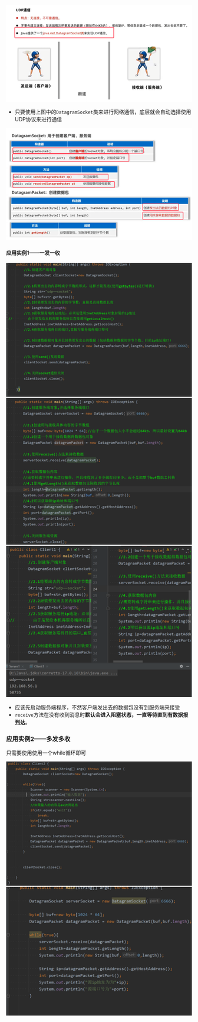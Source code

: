 ![](assets/03UDP通信/file-20250707162557185.png)
* 只要使用上图中的`DatagramSocket`类来进行网络通信，底层就会自动选择使用UDP协议来进行通信


![](assets/03UDP通信/file-20250707162829830.png)


#### 应用实例1——一发一收
![](assets/03UDP通信/file-20250707171050899.png)
![](assets/03UDP通信/file-20250707171039248.png)
![](assets/03UDP通信/file-20250707171004903.png)

* 应该先启动服务端程序，不然客户端发出去的数据包没有到服务端来接受
* `receive`方法在没有收到消息时**默认会进入阻塞状态，一直等待直到有数据报到达**。

### 应用实例2——多发多收

只需要使用使用一个while循环即可

![](assets/03UDP通信/file-20250707172442146.png)![](assets/03UDP通信/file-20250707172500352.png)